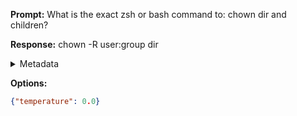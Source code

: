 **Prompt:**
What is the exact zsh or bash command to: chown dir and children?

**Response:**
chown -R user:group dir

<details><summary>Metadata</summary>

- Duration: 742 ms
- Datetime: 2023-08-06T15:13:54.923408
- Model: gpt-3.5-turbo-0613

</details>

**Options:**
```json
{"temperature": 0.0}
```

